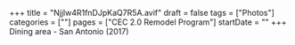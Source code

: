 +++
title = "Njjlw4R1fnDJpKaQ7R5A.avif"
draft = false
tags = ["Photos"]
categories = [""]
pages = ["CEC 2.0 Remodel Program"]
startDate = ""
+++
Dining area - San Antonio (2017)
